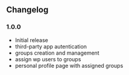 ## Changelog

### 1.0.0
* Initial release
* third-party app autentication
* groups creation and management
* assign wp users to groups
* personal profile page with assigned groups
